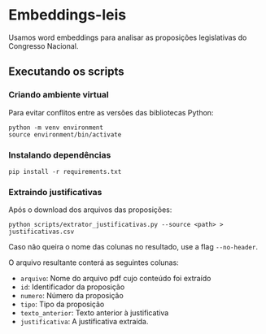 # Embeddings-leis

Usamos word embeddings para analisar as proposições legislativas do Congresso Nacional. 

## Executando os scripts

### Criando ambiente virtual

Para evitar conflitos entre as versões das bibliotecas Python:

```
python -m venv environment
source environment/bin/activate
```

### Instalando dependências

```
pip install -r requirements.txt
```

### Extraindo justificativas 

Após o download dos arquivos das proposições:

```
python scripts/extrator_justificativas.py --source <path> > justificativas.csv
```

Caso não queira o nome das colunas no resultado, use a flag `--no-header`.

O arquivo resultante conterá as seguintes colunas:
* `arquivo`: Nome do arquivo pdf cujo conteúdo foi extraído
* `id`: Identificador da proposição
* `numero`: Número da proposição
* `tipo`: Tipo da proposição
* `texto_anterior`: Texto anterior à justificativa
* `justificativa`: A justificativa extraída.
